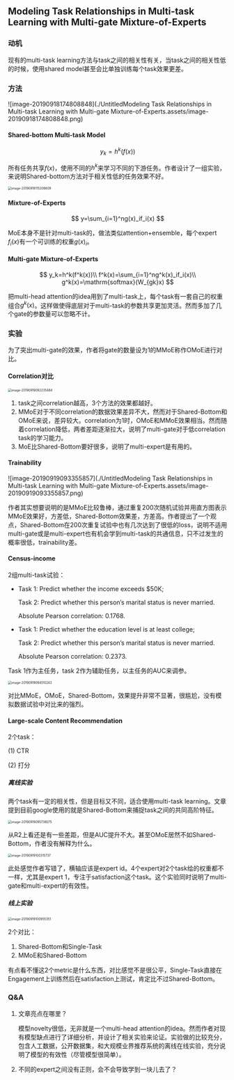 ## Modeling Task Relationships in Multi-task Learning with Multi-gate Mixture-of-Experts

### 动机

现有的multi-task learning方法与task之间的相关性有关，当task之间的相关性低的时候，使用shared model甚至会比单独训练每个task效果更差。

### 方法

![image-20190918174808848](./UntitledModeling Task Relationships in Multi-task Learning with Multi-gate Mixture-of-Experts.assets/image-20190918174808848.png)

#### Shared-bottom Multi-task Model

$$
y_k=h^k(f(x))
$$

所有任务共享$f(x)$，使用不同的$h^k$来学习不同的下游任务。作者设计了一组实验，来说明Shared-bottom方法对于相关性低的任务效果不好。

<img src="./UntitledModeling Task Relationships in Multi-task Learning with Multi-gate Mixture-of-Experts.assets/image-20190918115206609.png" alt="image-20190918115206609" style="zoom:50%;" />

#### Mixture-of-Experts

$$
y=\sum_{i=1}^ng(x)_if_i(x)
$$

MoE本身不是针对multi-task的，做法类似attention+ensemble，每个expert $f_i(x)$有一个可训练的权重$g(x)_i$。

#### Multi-gate Mixture-of-Experts

$$
y_k=h^k(f^k(x))\\
f^k(x)=\sum_{i=1}^ng^k(x)_if_i(x)\\
g^k(x)=\mathrm{softmax}(W_{gk}x)
$$

把multi-head attention的idea用到了multi-task上，每个task有一套自己的权重组合$g^k(x)$。这样做使得底层对于multi-task的参数共享更加灵活。然而多加了几个gate的参数量可以忽略不计。

### 实验

为了突出multi-gate的效果，作者将gate的数量设为1的MMoE称作OMoE进行对比。

#### Correlation对比

<img src="./UntitledModeling Task Relationships in Multi-task Learning with Multi-gate Mixture-of-Experts.assets/image-20190919092235484.png" alt="image-20190919092235484" style="zoom:50%;" />

1. task之间correlation越高，3个方法的效果都越好。
2. MMoE对于不同correlation的数据效果差异不大，然而对于Shared-Bottom和OMoE来说，差异较大。correlation为1时，OMoE和MMoE效果相当。然而随着correlation降低，两者差距逐渐拉大，说明了multi-gate对于低correlation task的学习能力。
3. MoE比Shared-Bottom要好很多，说明了multi-expert是有用的。



#### Trainability

![image-20190919093355857](./UntitledModeling Task Relationships in Multi-task Learning with Multi-gate Mixture-of-Experts.assets/image-20190919093355857.png)

作者其实想要说明的是MMoE比较鲁棒，通过重复200次随机试验并用直方图表示MMoE效果好，方差低，Shared-Bottom效果差，方差高。作者提出了一个观点，Shared-Bottom在200次重复试验中也有几次达到了很低的loss，说明不适用multi-gate或是multi-expert也有机会学到multi-task的共通信息，只不过发生的概率很低，trainability差。

#### Census-income

2组multi-task试验：

* Task 1: Predict whether the income exceeds $50K; 

  Task 2: Predict whether this person’s marital status is never married. 

  Absolute Pearson correlation: 0.1768.

* Task 1: Predict whether the education level is at least college; 

  Task 2: Predict whether this person’s marital status is never married. 

  Absolute Pearson correlation: 0.2373.

Task 1作为主任务，task 2作为辅助任务，以主任务的AUC来调参。

<img src="./UntitledModeling Task Relationships in Multi-task Learning with Multi-gate Mixture-of-Experts.assets/image-20190919094510243.png" alt="image-20190919094510243" style="zoom:50%;" />

对比MMoE，OMoE，Shared-Bottom，效果提升非常不显著，很尴尬，没有模拟数据试验中对比来的强烈。

#### Large-scale Content Recommendation

2个task：

(1) CTR

(2) 打分

##### 离线实验

两个task有一定的相关性，但是目标又不同，适合使用multi-task learning。文章提到目前google使用的就是Shared-Bottom来捕捉task之间的共同高阶特征。

<img src="./UntitledModeling Task Relationships in Multi-task Learning with Multi-gate Mixture-of-Experts.assets/image-20190919095738075.png" alt="image-20190919095738075" style="zoom:50%;" />

从R2上看还是有一些差距，但是AUC提升不大。甚至OMoE居然不如Shared-Bottom，作者没有解释为什么。

<img src="./UntitledModeling Task Relationships in Multi-task Learning with Multi-gate Mixture-of-Experts.assets/image-20190919100315737.png" alt="image-20190919100315737" style="zoom:50%;" />

此处感觉作者写错了，横轴应该是expert id。4个expert对2个task给的权重都不一样，尤其是expert 1，专注于satisfaction这个task。这个实验同时说明了multi-gate和multi-expert的有效性。



##### 线上实验

<img src="./UntitledModeling Task Relationships in Multi-task Learning with Multi-gate Mixture-of-Experts.assets/image-20190919100955351.png" alt="image-20190919100955351" style="zoom:50%;" />

2个对比：

1. Shared-Bottom和Single-Task
2. MMoE和Shared-Bottom

有点看不懂这2个metric是什么东西，对比感觉不是很公平，Single-Task直接在Engagement上训练然后在satisfaction上测试，肯定比不过Shared-Bottom。



### Q&A

1. 文章亮点在哪里？

   模型novelty很低，无非就是一个multi-head attention的idea。然而作者对现有模型缺点进行了详细分析，并设计了相关实验来论证。实验做的比较充分，包含人工数据，公开数据集，和大规模业界推荐系统的离线在线实验，充分说明了模型的有效性（尽管模型很简单）。

2. 不同的expert之间没有正则，会不会导致学到一块儿去了？

   